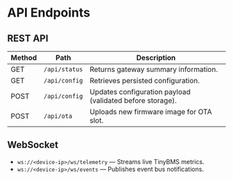 # API Endpoints

## REST API
| Method | Path | Description |
| ------ | ---- | ----------- |
| GET | `/api/status` | Returns gateway summary information. |
| GET | `/api/config` | Retrieves persisted configuration. |
| POST | `/api/config` | Updates configuration payload (validated before storage). |
| POST | `/api/ota` | Uploads new firmware image for OTA slot. |

## WebSocket
- `ws://<device-ip>/ws/telemetry` — Streams live TinyBMS metrics.
- `ws://<device-ip>/ws/events` — Publishes event bus notifications.
